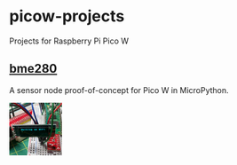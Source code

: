 # picow-projects

Projects for Raspberry Pi Pico W

## [bme280](bme280)

A sensor node proof-of-concept for Pico W in MicroPython.

![example program running](bme280/bootup.gif)
